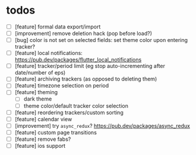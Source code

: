 # todos

- [ ] [feature] formal data export/import
- [ ] [improvement] remove deletion hack (pop before load?)
- [ ] [bug] color is not set on selected fields: set theme color upon entering tracker?
- [ ] [feature] local notifications: https://pub.dev/packages/flutter_local_notifications
- [ ] [feature] tracker/period limit (eg stop auto-incrementing after date/number of eps)
- [ ] [feature] archiving trackers (as opposed to deleting them)
- [ ] [feature] timezone selection on period
- [ ] [feature] theming
  - [ ] dark theme
  - [ ] theme color/default tracker color selection
- [ ] [feature] reordering trackers/custom sorting
- [ ] [feature] calendar view
- [ ] [improvement] try `async_redux`? https://pub.dev/packages/async_redux
- [ ] [feature] custom page transitions
- [ ] [feature] remove fabs?
- [ ] [feature] ios support
